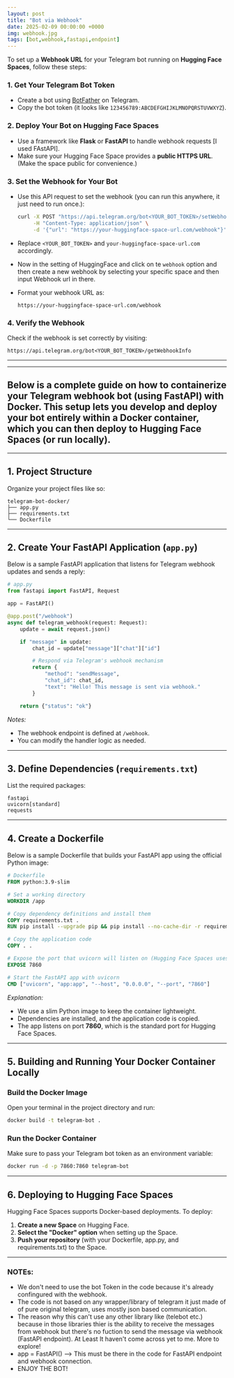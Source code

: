 ```yaml
---
layout: post
title: "Bot via Webhook"
date: 2025-02-09 00:00:00 +0000
img: webhook.jpg
tags: [bot,webhook,fastapi,endpoint]
---
```


To set up a **Webhook URL** for your Telegram bot running on **Hugging Face Spaces**, follow these steps:

### **1. Get Your Telegram Bot Token**
- Create a bot using [BotFather](https://t.me/BotFather) on Telegram.
- Copy the bot token (it looks like `123456789:ABCDEFGHIJKLMNOPQRSTUVWXYZ`).

### **2. Deploy Your Bot on Hugging Face Spaces**
- Use a framework like **Flask** or **FastAPI** to handle webhook requests [I used FAstAPI].
- Make sure your Hugging Face Space provides a **public HTTPS URL**. (Make the space public for convenience.)

### **3. Set the Webhook for Your Bot**
- Use this API request to set the webhook (you can run this anywhere, it just need to run once.):
  ```bash
  curl -X POST "https://api.telegram.org/bot<YOUR_BOT_TOKEN>/setWebhook" \
       -H "Content-Type: application/json" \
       -d '{"url": "https://your-huggingface-space-url.com/webhook"}'
  ```
- Replace `<YOUR_BOT_TOKEN>` and `your-huggingface-space-url.com` accordingly.

- Now in the setting of HuggingFace and click on te `webhook` option and then create a new webhook by selecting your specific space and then input Webhook url in there.
- Format your webhook URL as:
  ```
  https://your-huggingface-space-url.com/webhook
  ```

### **4. Verify the Webhook**
Check if the webhook is set correctly by visiting:
```
https://api.telegram.org/bot<YOUR_BOT_TOKEN>/getWebhookInfo
```

<hr />
<hr />

## Below is a complete guide on how to containerize your Telegram webhook bot (using FastAPI) with Docker. This setup lets you develop and deploy your bot entirely within a Docker container, which you can then deploy to Hugging Face Spaces (or run locally).

---

## **1. Project Structure**

Organize your project files like so:

```
telegram-bot-docker/
├── app.py
├── requirements.txt
└── Dockerfile
```

---

## **2. Create Your FastAPI Application (`app.py`)**

Below is a sample FastAPI application that listens for Telegram webhook updates and sends a reply:

```python
# app.py
from fastapi import FastAPI, Request

app = FastAPI()

@app.post("/webhook")
async def telegram_webhook(request: Request):
    update = await request.json()

    if "message" in update:
        chat_id = update["message"]["chat"]["id"]

        # Respond via Telegram's webhook mechanism
        return {
            "method": "sendMessage",
            "chat_id": chat_id,
            "text": "Hello! This message is sent via webhook."
        }

    return {"status": "ok"}

```

*Notes:*
- The webhook endpoint is defined at `/webhook`.
- You can modify the handler logic as needed.

---

## **3. Define Dependencies (`requirements.txt`)**

List the required packages:

```
fastapi
uvicorn[standard]
requests
```

---

## **4. Create a Dockerfile**

Below is a sample Dockerfile that builds your FastAPI app using the official Python image:

```dockerfile
# Dockerfile
FROM python:3.9-slim

# Set a working directory
WORKDIR /app

# Copy dependency definitions and install them
COPY requirements.txt .
RUN pip install --upgrade pip && pip install --no-cache-dir -r requirements.txt

# Copy the application code
COPY . .

# Expose the port that uvicorn will listen on (Hugging Face Spaces uses port 7860)
EXPOSE 7860

# Start the FastAPI app with uvicorn
CMD ["uvicorn", "app:app", "--host", "0.0.0.0", "--port", "7860"]
```

*Explanation:*
- We use a slim Python image to keep the container lightweight.
- Dependencies are installed, and the application code is copied.
- The app listens on port **7860**, which is the standard port for Hugging Face Spaces.

---

## **5. Building and Running Your Docker Container Locally**

### **Build the Docker Image**

Open your terminal in the project directory and run:

```bash
docker build -t telegram-bot .
```

### **Run the Docker Container**

Make sure to pass your Telegram bot token as an environment variable:

```bash
docker run -d -p 7860:7860 telegram-bot
```

---

## **6. Deploying to Hugging Face Spaces**

Hugging Face Spaces supports Docker-based deployments. To deploy:

1. **Create a new Space** on Hugging Face.
2. **Select the "Docker" option** when setting up the Space.
3. **Push your repository** (with your Dockerfile, app.py, and requirements.txt) to the Space.

<hr />

### NOTEs:
- We don't need to use the bot Token in the code because it's already confingured with the webhook.
- The code is not based on any wrapper/library of telegram it just made of of pure original telegram, uses mostly json based communication.
- The reason why this can't use any other library like (telebot etc.) because in those libraries thier is the ability to receive the messages from webhook but there's no fuction to send the message via webhook (FastAPI endpoint). At Least It haven't come across yet to me. More to explore!
- app = FastAPI() --> This must be there in the code for FastAPI endpoint and webhook connection.
- ENJOY THE BOT!